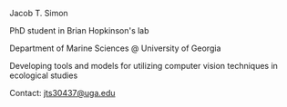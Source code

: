 Jacob T. Simon 

PhD student in Brian Hopkinson's lab

Department of Marine Sciences @ University of Georgia

Developing tools and models for utilizing computer vision techniques in ecological studies

Contact: jts30437@uga.edu
